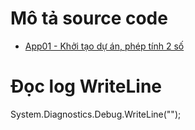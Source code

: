 # Mô tả source code
- [App01 - Khởi tạo dự án, phép tính 2 số](https://github.com/Cuongyd196/lab-aspnet-mvc/tree/main/App01)

# Đọc log WriteLine
System.Diagnostics.Debug.WriteLine("");


